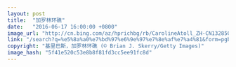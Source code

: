 ```yaml
---
layout: post
title:  "加罗林环礁"
date:   "2016-06-17 16:00:00 +0800"
image_url: "http://cn.bing.com/az/hprichbg/rb/CarolineAtoll_ZH-CN13285093461_1920x1080.jpg"
link: "/search?q=%e5%8a%a0%e7%bd%97%e6%9e%97%e7%8e%af%e7%a4%81&form=pgbar1&mkt=zh-cn"
copyright: "基里巴斯，加罗林环礁 (© Brian J. Skerry/Getty Images)"
image_hash: "5f41e520c53e8b8f81fd3cc5ee91fc8d"
---
```

